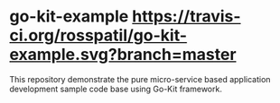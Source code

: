 # go-kit-example https://travis-ci.org/rosspatil/go-kit-example.svg?branch=master
This repository demonstrate the pure micro-service based application development sample code base using Go-Kit framework.
